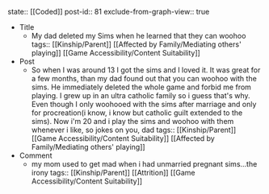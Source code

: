 state:: [[Coded]]
post-id:: 81
exclude-from-graph-view:: true

- Title
  - My dad deleted my Sims when he learned that they can woohoo
    tags:: [[Kinship/Parent]] [[Affected by Family/Mediating others' playing]] [[Game Accessibility/Content Suitability]]
- Post
  - So when I was around 13 I got the sims and I loved it. It was great for a few months, than my dad found out that you can woohoo with the sims. He immediately deleted the whole game and forbid me from playing. I grew up in an ultra catholic family so i guess that's why. Even though I only woohooed with the sims after marriage and only for procreation(i know, i know but catholic guilt extended to the sims). Now i'm 20 and i play the sims and woohoo with them whenever i like, so jokes on you, dad
    tags:: [[Kinship/Parent]] [[Game Accessibility/Content Suitability]] [[Affected by Family/Mediating others' playing]]
- Comment
  - my mom used to get mad when i had unmarried pregnant sims...the irony
    tags:: [[Kinship/Parent]] [[Attrition]] [[Game Accessibility/Content Suitability]]
